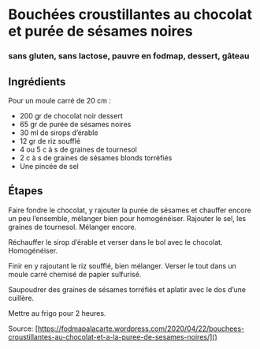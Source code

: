 # Bouchées croustillantes au chocolat et purée de sésames noires
### sans gluten, sans lactose, pauvre en fodmap, dessert, gâteau

## Ingrédients

Pour un moule carré de 20 cm :

- 200 gr de chocolat noir dessert
- 65 gr de purée de sésames noires
- 30 ml de sirops d’érable
- 12 gr de riz soufflé
- 4 ou 5 c à s de graines de tournesol
- 2 c à s de graines de sésames blonds torréfiés
- Une pincée de sel

## Étapes

Faire fondre le chocolat, y rajouter la purée de sésames et chauffer encore un peu l’ensemble, mélanger bien pour homogénéiser.
Rajouter le sel, les graines de tournesol. Mélanger encore. 

Réchauffer le sirop d’érable et verser dans le bol avec le chocolat. Homogénéiser.

Finir en y rajoutant le riz soufflé, bien mélanger. Verser le tout dans un moule carré chemisé de papier sulfurisé.

Saupoudrer des graines de sésames torréfiés et aplatir avec le dos d’une cuillère.

Mettre au frigo pour 2 heures.

Source: [https://fodmapalacarte.wordpress.com/2020/04/22/bouchees-croustillantes-au-chocolat-et-a-la-puree-de-sesames-noires/]()
